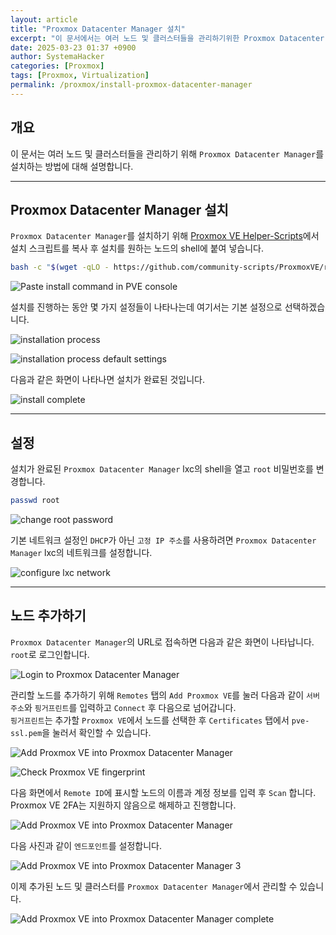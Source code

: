 ```yaml
---
layout: article
title: "Proxmox Datacenter Manager 설치"
excerpt: "이 문서에서는 여러 노드 및 클러스터들을 관리하기위한 Proxmox Datacenter Manager를 설치하는 방법에 대해 설명합니다."
date: 2025-03-23 01:37 +0900
author: SystemaHacker
categories: [Proxmox]
tags: [Proxmox, Virtualization]
permalink: /proxmox/install-proxmox-datacenter-manager
---
```


## 개요
이 문서는 여러 노드 및 클러스터들을 관리하기 위해 `Proxmox Datacenter Manager`를 설치하는 방법에 대해 설명합니다.

---
## Proxmox Datacenter Manager 설치
`Proxmox Datacenter Manager`를 설치하기 위해 [Proxmox VE Helper-Scripts](https://community-scripts.github.io/ProxmoxVE/scripts?id=proxmox-datacenter-manager)에서 설치 스크립트를 복사 후 설치를 원하는 노드의 shell에 붙여 넣습니다.

``` bash
bash -c "$(wget -qLO - https://github.com/community-scripts/ProxmoxVE/raw/main/ct/proxmox-datacenter-manager.sh)"
```

![Paste install command in PVE console](/assets/proxmox/install-proxmox-datacenter-manager/pve-console-paste-install-command.png)

   
설치를 진행하는 동안 몇 가지 설정들이 나타나는데 여기서는 기본 설정으로 선택하겠습니다.

![installation process](/assets/proxmox/install-proxmox-datacenter-manager/pve-console-install-process-1.png)

![installation process default settings](/assets/proxmox/install-proxmox-datacenter-manager/pve-console-install-process-2.png)

다음과 같은 화면이 나타나면 설치가 완료된 것입니다.

![install complete](/assets/proxmox/install-proxmox-datacenter-manager/pve-console-install-complete.png)

---
## 설정 
설치가 완료된 `Proxmox Datacenter Manager` lxc의 shell을 열고 `root` 비밀번호를 변경합니다.
```bash
passwd root
```   
![change root password](/assets/proxmox/install-proxmox-datacenter-manager/proxmox-datacenter-manager-change-root-password.png)   

기본 네트워크 설정인 `DHCP`가 아닌 `고정 IP 주소`를 사용하려면 `Proxmox Datacenter Manager` lxc의 네트워크를 설정합니다.

![configure lxc network](/assets/proxmox/install-proxmox-datacenter-manager/lxc-network-settings.png)   

---
## 노드 추가하기
`Proxmox Datacenter Manager`의 URL로 접속하면 다음과 같은 화면이 나타납니다. `root`로 로그인합니다.

![Login to Proxmox Datacenter Manager](/assets/proxmox/install-proxmox-datacenter-manager/proxmox-datacenter-manager-login.png)

관리할 노드를 추가하기 위해 `Remotes` 탭의 `Add Proxmox VE`를 눌러 다음과 같이 `서버 주소`와 `핑거프린트`를 입력하고 `Connect` 후 다음으로 넘어갑니다.   
`핑거프린트`는 추가할 `Proxmox VE`에서 노드를 선택한 후 `Certificates` 탭에서 `pve-ssl.pem`을 눌러서 확인할 수 있습니다.

![Add Proxmox VE into Proxmox Datacenter Manager](/assets/proxmox/install-proxmox-datacenter-manager/proxmox-datacenter-manager-add-remote-1.png)

![Check Proxmox VE fingerprint](/assets/proxmox/install-proxmox-datacenter-manager/pve-node-check-certificate.png)

다음 화면에서 `Remote ID`에 표시할 노드의 이름과 계정 정보를 입력 후 `Scan` 합니다.   
Proxmox VE 2FA는 지원하지 않음으로 해제하고 진행합니다.

![Add Proxmox VE into Proxmox Datacenter Manager](/assets/proxmox/install-proxmox-datacenter-manager/proxmox-datacenter-manager-add-remote-2.png)   

다음 사진과 같이 `엔드포인트`를 설정합니다.

![Add Proxmox VE into Proxmox Datacenter Manager 3](/assets/proxmox/install-proxmox-datacenter-manager/proxmox-datacenter-manager-add-remote-3.png)

이제 추가된 노드 및 클러스터를 `Proxmox Datacenter Manager`에서 관리할 수 있습니다.

![Add Proxmox VE into Proxmox Datacenter Manager complete](/assets/proxmox/install-proxmox-datacenter-manager/proxmox-datacenter-manager-add-complete.png)

